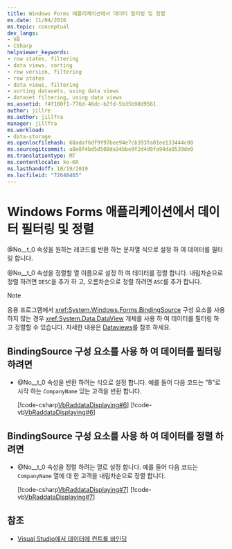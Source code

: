 ```yaml
---
title: Windows Forms 애플리케이션에서 데이터 필터링 및 정렬
ms.date: 11/04/2016
ms.topic: conceptual
dev_langs:
- VB
- CSharp
helpviewer_keywords:
- row states, filtering
- data views, sorting
- row version, filtering
- row states
- data views, filtering
- sorting datasets, using data views
- dataset filtering, using data views
ms.assetid: f4f100f1-776d-46dc-b2fd-5b35b98d9561
author: jillre
ms.author: jillfra
manager: jillfra
ms.workload:
- data-storage
ms.openlocfilehash: 68adaf6df9f97bee94e7cb393fa01ee133444c80
ms.sourcegitcommit: a8e8f4bd5d508da34bbe9f2d4d9fa94da0539de0
ms.translationtype: MT
ms.contentlocale: ko-KR
ms.lasthandoff: 10/19/2019
ms.locfileid: "72648465"
---
```

# <a name="filter-and-sort-data-in-a-windows-forms-application"></a>Windows Forms 애플리케이션에서 데이터 필터링 및 정렬

@No__t_0 속성을 원하는 레코드를 반환 하는 문자열 식으로 설정 하 여 데이터를 필터링 합니다.

@No__t_0 속성을 정렬할 열 이름으로 설정 하 여 데이터를 정렬 합니다. 내림차순으로 정렬 하려면 `DESC`을 추가 하 고, 오름차순으로 정렬 하려면 `ASC`를 추가 합니다.

> [!NOTE]
> 응용 프로그램에서 <xref:System.Windows.Forms.BindingSource> 구성 요소를 사용 하지 않는 경우 <xref:System.Data.DataView> 개체를 사용 하 여 데이터를 필터링 하 고 정렬할 수 있습니다. 자세한 내용은 [Dataviews](/dotnet/framework/data/adonet/dataset-datatable-dataview/dataviews)를 참조 하세요.

## <a name="to-filter-data-by-using-a-bindingsource-component"></a>BindingSource 구성 요소를 사용 하 여 데이터를 필터링 하려면

- @No__t_0 속성을 반환 하려는 식으로 설정 합니다. 예를 들어 다음 코드는 "B"로 시작 하는 `CompanyName` 있는 고객을 반환 합니다.

     [!code-csharp[VbRaddataDisplaying#6](../data-tools/codesnippet/CSharp/filter-and-sort-data-in-a-windows-forms-application_1.cs)]
     [!code-vb[VbRaddataDisplaying#6](../data-tools/codesnippet/VisualBasic/filter-and-sort-data-in-a-windows-forms-application_1.vb)]

## <a name="to-sort-data-by-using-a-bindingsource-component"></a>BindingSource 구성 요소를 사용 하 여 데이터를 정렬 하려면

- @No__t_0 속성을 정렬 하려는 열로 설정 합니다. 예를 들어 다음 코드는 `CompanyName` 열에 대 한 고객을 내림차순으로 정렬 합니다.

     [!code-csharp[VbRaddataDisplaying#7](../data-tools/codesnippet/CSharp/filter-and-sort-data-in-a-windows-forms-application_2.cs)]
     [!code-vb[VbRaddataDisplaying#7](../data-tools/codesnippet/VisualBasic/filter-and-sort-data-in-a-windows-forms-application_2.vb)]

## <a name="see-also"></a>참조

- [Visual Studio에서 데이터에 컨트롤 바인딩](../data-tools/bind-controls-to-data-in-visual-studio.md)